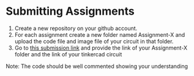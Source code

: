 # Submitting Assignments
1. Create a new repository on your github account.
2. For each assignment create a new folder named Assignment-X and upload the code file and image file of your circuit in that folder.
3. Go to [this submission link](https://docs.google.com/forms/d/e/1FAIpQLSdR0hh7hZmruimALJ66PsACsFoDH0EBV9SoewtPNLfgLYKYpw/viewform?usp=sf_link) and provide the link of your Assignment-X folder and the link of your tinkercad circuit
   
   
   
Note: The code should be well commented showing your understanding
